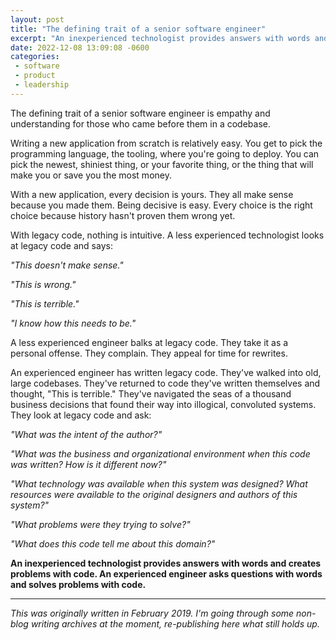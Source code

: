 ```yaml
---
layout: post
title: "The defining trait of a senior software engineer"
excerpt: "An inexperienced technologist provides answers with words and creates problems with code. An experienced engineer asks questions with words and solves problems with code."
date: 2022-12-08 13:09:08 -0600
categories:
 - software
 - product
 - leadership
---
```


The defining trait of a senior software engineer is empathy and understanding for those who came before them in a codebase.

Writing a new application from scratch is relatively easy. You get to pick the programming language, the tooling, where you're going to deploy. You can pick the newest, shiniest thing, or your favorite thing, or the thing that will make you or save you the most money.

With a new application, every decision is yours. They all make sense because you made them. Being decisive is easy. Every choice is the right choice because history hasn't proven them wrong yet.

With legacy code, nothing is intuitive. A less experienced technologist looks at legacy code and says:

_"This doesn't make sense."_

_"This is wrong."_

_"This is terrible."_

_"I know how this needs to be."_

A less experienced engineer balks at legacy code. They take it as a personal offense. They complain. They appeal for time for rewrites.

An experienced engineer has written legacy code. They've walked into old, large codebases. They've returned to code they've written themselves and thought, "This is terrible." They've navigated the seas of a thousand business decisions that found their way into illogical, convoluted systems. They look at legacy code and ask:

_"What was the intent of the author?"_

_"What was the business and organizational environment when this code was written? How is it different now?"_

_"What technology was available when this system was designed? What resources were available to the original designers and authors of this system?"_

_"What problems were they trying to solve?"_

_"What does this code tell me about this domain?"_

**An inexperienced technologist provides answers with words and creates problems with code. An experienced engineer asks questions with words and solves problems with code.**

---

_This was originally written in February 2019. I'm going through some non-blog writing archives at the moment, re-publishing here what still holds up._
